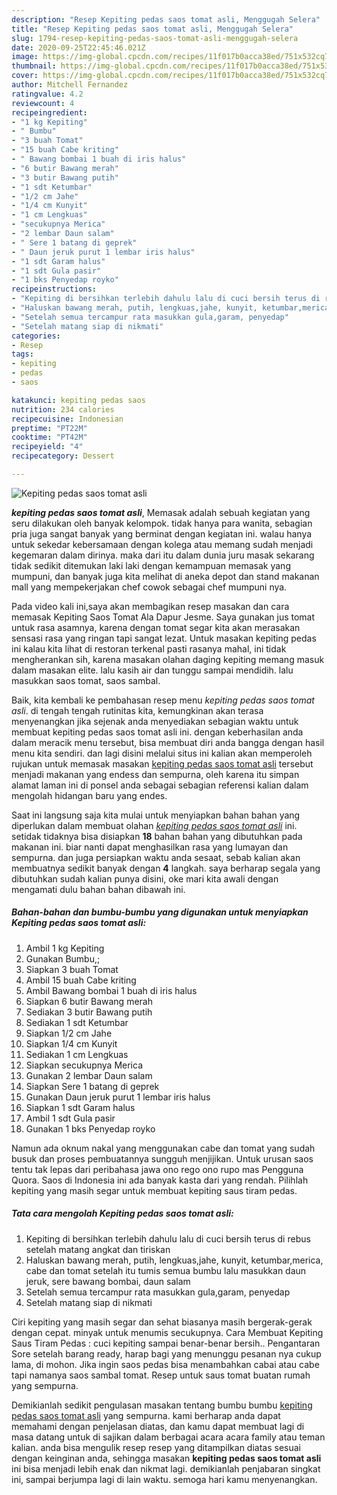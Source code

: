 ```yaml
---
description: "Resep Kepiting pedas saos tomat asli, Menggugah Selera"
title: "Resep Kepiting pedas saos tomat asli, Menggugah Selera"
slug: 1794-resep-kepiting-pedas-saos-tomat-asli-menggugah-selera
date: 2020-09-25T22:45:46.021Z
image: https://img-global.cpcdn.com/recipes/11f017b0acca38ed/751x532cq70/kepiting-pedas-saos-tomat-asli-foto-resep-utama.jpg
thumbnail: https://img-global.cpcdn.com/recipes/11f017b0acca38ed/751x532cq70/kepiting-pedas-saos-tomat-asli-foto-resep-utama.jpg
cover: https://img-global.cpcdn.com/recipes/11f017b0acca38ed/751x532cq70/kepiting-pedas-saos-tomat-asli-foto-resep-utama.jpg
author: Mitchell Fernandez
ratingvalue: 4.2
reviewcount: 4
recipeingredient:
- "1 kg Kepiting"
- " Bumbu"
- "3 buah Tomat"
- "15 buah Cabe kriting"
- " Bawang bombai 1 buah di iris halus"
- "6 butir Bawang merah"
- "3 butir Bawang putih"
- "1 sdt Ketumbar"
- "1/2 cm Jahe"
- "1/4 cm Kunyit"
- "1 cm Lengkuas"
- "secukupnya Merica"
- "2 lembar Daun salam"
- " Sere 1 batang di geprek"
- " Daun jeruk purut 1 lembar iris halus"
- "1 sdt Garam halus"
- "1 sdt Gula pasir"
- "1 bks Penyedap royko"
recipeinstructions:
- "Kepiting di bersihkan terlebih dahulu lalu di cuci bersih terus di rebus setelah matang angkat dan tiriskan"
- "Haluskan bawang merah, putih, lengkuas,jahe, kunyit, ketumbar,merica, cabe dan tomat setelah itu tumis semua bumbu lalu masukkan daun jeruk, sere bawang bombai, daun salam"
- "Setelah semua tercampur rata masukkan gula,garam, penyedap"
- "Setelah matang siap di nikmati"
categories:
- Resep
tags:
- kepiting
- pedas
- saos

katakunci: kepiting pedas saos 
nutrition: 234 calories
recipecuisine: Indonesian
preptime: "PT22M"
cooktime: "PT42M"
recipeyield: "4"
recipecategory: Dessert

---
```



![Kepiting pedas saos tomat asli](https://img-global.cpcdn.com/recipes/11f017b0acca38ed/751x532cq70/kepiting-pedas-saos-tomat-asli-foto-resep-utama.jpg)

<b><i>kepiting pedas saos tomat asli</i></b>, Memasak adalah sebuah kegiatan yang seru dilakukan oleh banyak kelompok. tidak hanya para wanita, sebagian pria juga sangat banyak yang berminat dengan kegiatan ini. walau hanya untuk sekedar kebersamaan dengan kolega atau memang sudah menjadi kegemaran dalam dirinya. maka dari itu dalam dunia juru masak sekarang tidak sedikit ditemukan laki laki dengan kemampuan memasak yang mumpuni, dan banyak juga kita melihat di aneka depot dan stand makanan mall yang mempekerjakan chef cowok sebagai chef mumpuni nya.

Pada video kali ini,saya akan membagikan resep masakan dan cara memasak Kepiting Saos Tomat Ala Dapur Jesme. Saya gunakan jus tomat untuk rasa asamnya, karena dengan tomat segar kita akan merasakan sensasi rasa yang ringan tapi sangat lezat. Untuk masakan kepiting pedas ini kalau kita lihat di restoran terkenal pasti rasanya mahal, ini tidak mengherankan sih, karena masakan olahan daging kepiting memang masuk dalam masakan elite. lalu kasih air dan tunggu sampai mendidih. lalu masukkan saos tomat, saos sambal.

Baik, kita kembali ke pembahasan resep menu <i>kepiting pedas saos tomat asli</i>. di tengah tengah rutinitas kita, kemungkinan akan terasa menyenangkan jika sejenak anda menyediakan sebagian waktu untuk membuat kepiting pedas saos tomat asli ini. dengan keberhasilan anda dalam meracik menu tersebut, bisa membuat diri anda bangga dengan hasil menu kita sendiri. dan lagi disini melalui situs ini kalian akan memperoleh rujukan untuk memasak masakan <u>kepiting pedas saos tomat asli</u> tersebut menjadi makanan yang endess dan sempurna, oleh karena itu simpan alamat laman ini di ponsel anda sebagai sebagian referensi kalian dalam mengolah hidangan baru yang endes.


Saat ini langsung saja kita mulai untuk menyiapkan bahan bahan yang diperlukan dalam membuat olahan <u><i>kepiting pedas saos tomat asli</i></u> ini. setidak tidaknya bisa disiapkan <b>18</b> bahan bahan yang dibutuhkan pada makanan ini. biar nanti dapat menghasilkan rasa yang lumayan dan sempurna. dan juga persiapkan waktu anda sesaat, sebab kalian akan membuatnya sedikit banyak dengan <b>4</b> langkah. saya berharap segala yang dibutuhkan sudah kalian punya disini, oke mari kita awali dengan mengamati dulu bahan bahan dibawah ini.

<!--inarticleads1-->

##### Bahan-bahan dan bumbu-bumbu yang digunakan untuk menyiapkan Kepiting pedas saos tomat asli:

1. Ambil 1 kg Kepiting
1. Gunakan  Bumbu,;
1. Siapkan 3 buah Tomat
1. Ambil 15 buah Cabe kriting
1. Ambil  Bawang bombai 1 buah di iris halus
1. Siapkan 6 butir Bawang merah
1. Sediakan 3 butir Bawang putih
1. Sediakan 1 sdt Ketumbar
1. Siapkan 1/2 cm Jahe
1. Siapkan 1/4 cm Kunyit
1. Sediakan 1 cm Lengkuas
1. Siapkan secukupnya Merica
1. Gunakan 2 lembar Daun salam
1. Siapkan  Sere 1 batang di geprek
1. Gunakan  Daun jeruk purut 1 lembar iris halus
1. Siapkan 1 sdt Garam halus
1. Ambil 1 sdt Gula pasir
1. Gunakan 1 bks Penyedap royko


Namun ada oknum nakal yang menggunakan cabe dan tomat yang sudah busuk dan proses pembuatannya sungguh menjijikan. Untuk urusan saos tentu tak lepas dari peribahasa jawa ono rego ono rupo mas Pengguna Quora. Saos di Indonesia ini ada banyak kasta dari yang rendah. Pilihlah kepiting yang masih segar untuk membuat kepiting saus tiram pedas. 

<!--inarticleads2-->

##### Tata cara mengolah Kepiting pedas saos tomat asli:

1. Kepiting di bersihkan terlebih dahulu lalu di cuci bersih terus di rebus setelah matang angkat dan tiriskan
1. Haluskan bawang merah, putih, lengkuas,jahe, kunyit, ketumbar,merica, cabe dan tomat setelah itu tumis semua bumbu lalu masukkan daun jeruk, sere bawang bombai, daun salam
1. Setelah semua tercampur rata masukkan gula,garam, penyedap
1. Setelah matang siap di nikmati


Ciri kepiting yang masih segar dan sehat biasanya masih bergerak-gerak dengan cepat. minyak untuk menumis secukupnya. Cara Membuat Kepiting Saus Tiram Pedas : cuci kepiting sampai benar-benar bersih.. Pengantaran Sore setelah barang ready, harap bagi yang menunggu pesanan nya cukup lama, di mohon. Jika ingin saos pedas bisa menambahkan cabai atau cabe tapi namanya saos sambal tomat. Resep untuk saus tomat buatan rumah yang sempurna. 

Demikianlah sedikit pengulasan masakan tentang bumbu bumbu <u>kepiting pedas saos tomat asli</u> yang sempurna. kami berharap anda dapat memahami dengan penjelasan diatas, dan kamu dapat membuat lagi di masa datang untuk di sajikan dalam berbagai acara acara family atau teman kalian. anda bisa mengulik resep resep yang ditampilkan diatas sesuai dengan keinginan anda, sehingga masakan <b>kepiting pedas saos tomat asli</b> ini bisa menjadi lebih enak dan nikmat lagi. demikianlah penjabaran singkat ini, sampai berjumpa lagi di lain waktu. semoga hari kamu menyenangkan.

